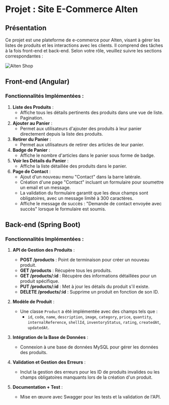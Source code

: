 # Projet : Site E-Commerce Alten

## Présentation

Ce projet est une plateforme de e-commerce pour Alten, visant à gérer les listes de produits et les interactions avec les clients. Il comprend des tâches à la fois front-end et back-end. Selon votre rôle, veuillez suivre les sections correspondantes :

![Alten Shop](https://github.com/user-attachments/assets/284a8944-ba09-41e7-80fd-6aa6746f032d)

## Front-end (Angular)

### Fonctionnalités Implémentées :

1. **Liste des Produits** :
   - Affiche tous les détails pertinents des produits dans une vue de liste.
   - Pagination.
2. **Ajouter au Panier** :
   - Permet aux utilisateurs d'ajouter des produits à leur panier directement depuis la liste des produits.
3. **Retirer du Panier** :
   - Permet aux utilisateurs de retirer des articles de leur panier.
4. **Badge de Panier** :
   - Affiche le nombre d'articles dans le panier sous forme de badge.
5. **Voir les Détails du Panier** :
   - Affiche la liste détaillée des produits dans le panier.
6. **Page de Contact** :
   - Ajout d'un nouveau menu "Contact" dans la barre latérale.
   - Création d'une page "Contact" incluant un formulaire pour soumettre un email et un message.
   - La validation du formulaire garantit que les deux champs sont obligatoires, avec un message limité à 300 caractères.
   - Affiche le message de succès : "Demande de contact envoyée avec succès" lorsque le formulaire est soumis.

## Back-end (Spring Boot)

### Fonctionnalités Implémentées :

1. **API de Gestion des Produits** :
   - **POST /products** : Point de terminaison pour créer un nouveau produit.
   - **GET /products** : Récupère tous les produits.
   - **GET /products/:id** : Récupère des informations détaillées pour un produit spécifique.
   - **PUT /products/:id** : Met à jour les détails du produit s'il existe.
   - **DELETE /products/:id** : Supprime un produit en fonction de son ID.

2. **Modèle de Produit** :
   - Une classe `Product` a été implémentée avec des champs tels que :
     - `id`, `code`, `name`, `description`, `image`, `category`, `price`, `quantity`, `internalReference`, `shellId`, `inventoryStatus`, `rating`, `createdAt`, `updatedAt`.


3. **Intégration de la Base de Données** :
   - Connexion à une base de données MySQL pour gérer les données des produits.

4. **Validation et Gestion des Erreurs** :
   - Inclut la gestion des erreurs pour les ID de produits invalides ou les champs obligatoires manquants lors de la création d'un produit.

5. **Documentation + Test** :
   - Mise en œuvre avec Swagger pour les tests et la validation de l'API.